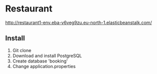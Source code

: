 # Restaurant
http://restaurant1-env.eba-v6veg9zu.eu-north-1.elasticbeanstalk.com/
## Install
1. Git clone
2. Download and install PostgreSQL
3. Create database 'booking' 
4. Change application.properties
